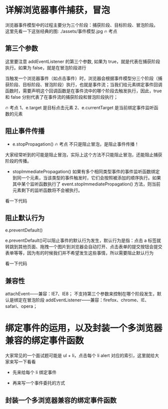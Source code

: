 # 详解浏览器事件捕获，冒泡

浏览器事件模型中的过程主要分为三个阶段：捕获阶段、目标阶段、冒泡阶段。
这里先看一下这张经典的图: ./assets/事件模型.jpg 🔥 考点

## 第三个参数

这里要注意 addEventListener 的第三个参数, 如果为 true，就是代表在捕获阶段执行。如果为 false，就是在冒泡阶段进行

当触发一个浏览器事件（如点击事件）时，浏览器会根据事件模型分三个阶段（捕获阶段、目标阶段、冒泡阶段）执行，也就是事件流；当我们给元素绑定事件回调函数时，需要声明这个回调函数是在事件流中的哪个阶段去触发执行，因此，true 和 false 分别代表了在事件流的捕获阶段和冒泡阶段执行；

🔥 考点
1、e.target 是目标点击元素
2、e.currentTarget 是当前绑定事件监听函数的元素

## 阻止事件传播

- e.stopPropagation() 🔥 考点 不只是阻止冒泡，是阻止事件传播！

大家经常听到的可能是阻止冒泡，实际上这个方法不只能阻止冒泡，还能阻止捕获阶段的传播。

- stopImmediatePropagation()
  如果有多个相同类型事件的事件监听函数绑定到同一个元素，当该类型的事件触发时，它们会按照被添加的顺序执行。如果其中某个监听函数执行了 event.stopImmediatePropagation() 方法，则当前元素剩下的监听函数将不会被执行。

看一下代码

## 阻止默认行为

e.preventDefault()

e.preventDefault()可以阻止事件的默认行为发生，默认行为是指：点击 a 标签就转跳到其他页面、拖拽一个图片到浏览器会自动打开、点击表单的提交按钮会提交表单等等，因为有的时候我们并不希望发生这些事情，所以需要阻止默认行为

看一下代码

## 兼容性

attachEvent——兼容：IE7、IE8； 不支持第三个参数来控制在哪个阶段发生，默认是绑定在冒泡阶段
addEventListener——兼容：firefox、chrome、IE、safari、opera；

# 绑定事件的运用，以及封装一个多浏览器兼容的绑定事件函数

大家常见的一个面试题可能是 ul + li，点击每个 li alert 对应的索引，这里就给大家来写一下看看

- 先来给每个 li 绑定事件

- 再来写一个事件委托的方式

## 封装一个多浏览器兼容的绑定事件函数
